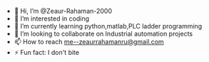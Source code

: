 - 👋 Hi, I’m @Zeaur-Rahaman-2000
- 👀 I’m interested in coding
- 🌱 I’m currently learning python,matlab,PLC ladder programming
- 💞️ I’m looking to collaborate on Industrial automation projects
- 📫 How to reach me--zeaurrahamanru@gmail.com
- ⚡ Fun fact: I don't bite

<!---
Zeaur-Rahaman-2000/Zeaur-Rahaman-2000 is a ✨ special ✨ repository because its `README.md` (this file) appears on your GitHub profile.
You can click the Preview link to take a look at your changes.
--->
